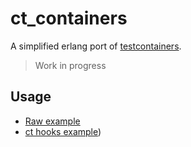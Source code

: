 ct_containers
=====

A simplified erlang port of [testcontainers](https://www.testcontainers.org/).

> Work in progress

## Usage

* [Raw example](https://github.com/fridayy/ct_containers/blob/master/test/ct_containers_e2e_SUITE.erl)
* [ct hooks example](https://github.com/fridayy/ct_containers/blob/master/test/ct_containers_e2e_cth_SUITE.erl))